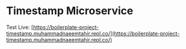 # Timestamp Microservice

Test Live: [https://boilerplate-project-timestamp.muhammadnaeemtahir.repl.co/](https://boilerplate-project-timestamp.muhammadnaeemtahir.repl.co/)
